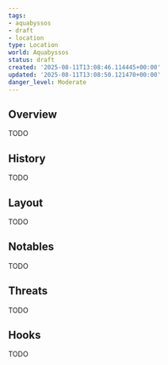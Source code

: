```yaml
---
tags:
- aquabyssos
- draft
- location
type: Location
world: Aquabyssos
status: draft
created: '2025-08-11T13:08:46.114445+00:00'
updated: '2025-08-11T13:08:50.121470+00:00'
danger_level: Moderate
---
```



## Overview

TODO
## History

TODO
## Layout

TODO
## Notables

TODO
## Threats

TODO
## Hooks

TODO
